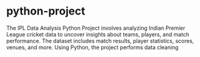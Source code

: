 # python-project
The IPL Data Analysis Python Project involves analyzing Indian Premier League cricket data to uncover insights about teams, players, and match performance. The dataset includes match results, player statistics, scores, venues, and more. Using Python, the project performs data cleaning
